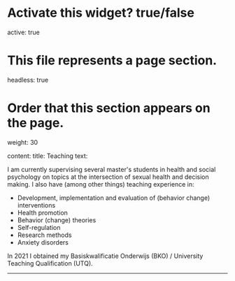 # Activate this widget? true/false
active: true

# This file represents a page section.
headless: true

# Order that this section appears on the page.
weight: 30

content:
      title: Teaching
      text: 
      
I am currently supervising several master's students in health and social psychology on topics at the intersection of sexual health and decision making. I also have (among other things) teaching experience in:

- Development, implementation and evaluation of (behavior change) interventions
- Health promotion
- Behavior (change) theories
- Self-regulation
- Research methods
- Anxiety disorders

In 2021 I obtained my Basiskwalificatie Onderwijs (BKO) / University Teaching Qualification (UTQ).

---
